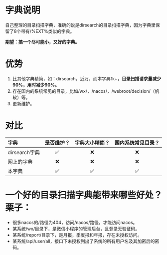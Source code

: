 # 字典说明

自己整理的目录扫描字典，准确的说是dirsearch的目录扫描字典，因为字典里保留了8个带有/%EXT%类似的字典。

**期望：搞一个尽可能小，又好的字典。**

# 优势
1. 比其他字典精简，如：dirsearch，近万，而本字典1k+，**目录扫描请求量减少90%，用时减少90%。**
2. 存在国内的系统常见的目录，比如/wx/，/nacos/，/webroot/decision/（帆软）等。
3. 更新维护。

# 对比

| 字典            | 是否维护？ | 字典大小精简？ | 国内系统常见目录？ |
|:-------------------|:--------:|:------:|:--------:|
| dirsearch字典      |    ✅     |   ❌    |    ❌     |
| 网上的字典 |    ❌     |   ❌    |    ❌     |
| 本字典           |    ✅     |   ✅    |    ✅     |

# 一个好的目录扫描字典能带来哪些好处？栗子：

- 很多nacos的/路径为404，访问/nacos/路径，才能访问nacos。
- 某系统/wx/目录下，是微信小程序的管理后台，且登录无验证码。
- 某系统/report/目录下，是月报，季度报和年报，存在未授权访问。
- 某系统/api/user/all，接口下未授权列出了系统的所有用户名及其加密后的密码。
